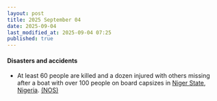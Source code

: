 ```yaml
---
layout: post
title: 2025 September 04
date: 2025-09-04
last_modified_at: 2025-09-04 07:25
published: true
---
```



#### Disasters and accidents

* At least 60 people are killed and a dozen injured with others missing after a boat with over 100 people on board capsizes in [Niger State](https://en.wikipedia.org/wiki/Niger_State "Niger State"), [Nigeria](https://en.wikipedia.org/wiki/Nigeria "Nigeria"). [(NOS)](https://nos.nl/artikel/2581120-zeker-60-mensen-omgekomen-door-kapseizen-boot-in-nigeria)
